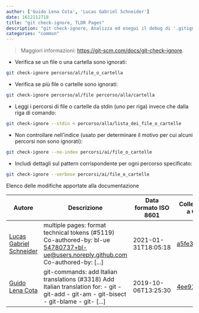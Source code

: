 ```yaml
---
author: ['Guido Lena Cota', 'Lucas Gabriel Schneider']
date: 1612112718
title: "git check-ignore, TLDR Pages"
description: "git check-ignore, Analizza ed esegui il debug di '.gitignore' e dei file esclusi."
categories: "common"
---
```

> Maggiori informazioni: <https://git-scm.com/docs/git-check-ignore>.

- Verifica se un file o una cartella sono ignorati:

```bash
git check-ignore percorso/al/file_o_cartella
```

- Verifica se più file o cartelle sono ignorati:

```bash
git check-ignore percorso/al/file percorso/alla/cartella
```

- Leggi i percorsi di file o cartelle da stdin (uno per riga) invece che dalla riga di comando:

```bash
git check-ignore --stdin < percorso/alla/lista_dei_file_o_cartelle
```

- Non controllare nell'indice (usato per determinare il motivo per cui alcuni percorsi non sono ignorati):

```bash
git check-ignore --no-index percorsi/ai/file_o_cartelle
```

- Includi dettagli sul pattern corrispondente per ogni percorso specificato:

```bash
git check-ignore --verbose percorsi/ai/file_o_cartelle
```
Elenco delle modifiche apportate alla documentazione


Autore | Descrizione | Data formato ISO 8601 | Collegamento a GitHub
------|-----|-----|-----
[Lucas Gabriel Schneider](mailto:casdpa@gmail.com) | multiple pages: format technical tokens (#5119) Co-authored-by: bl-ue <54780737+bl-ue@users.noreply.github.com> Co-authored-by: [...] | 2021-01-31T18:05:18 | [a5fe31bc47ae](https://github.com/tldr-pages/tldr/commit/a5fe31bc47aece3efa5e66b52b3cf384f27d5d72)
[Guido Lena Cota](mailto:guido.lenacota@kreuzwerker.de) | git-commands: add Italian translations (#3318) Add Italian translation for: - git - git-add - git-am - git-bisect - git-blame - git- [...] | 2019-10-06T13:25:30 | [4ee919925dd5](https://github.com/tldr-pages/tldr/commit/4ee919925dd57c445ca99ddaf183d0a51fedd29b)

